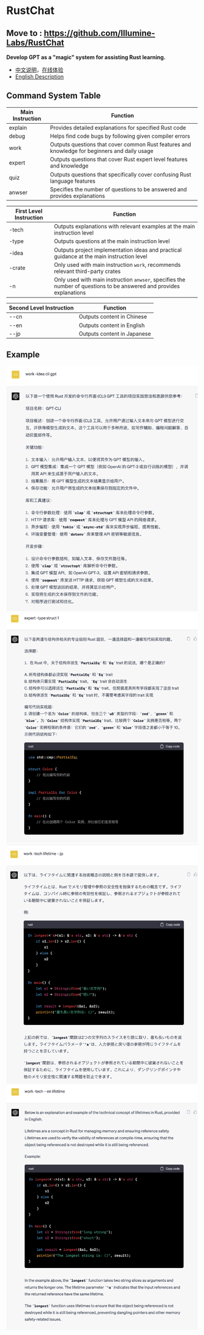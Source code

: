 # RustChat



## Move to : https://github.com/Illumine-Labs/RustChat



**Develop GPT as a "magic" system for assisting Rust learning.**

- [中文说明](https://mp.weixin.qq.com/s/DmsoAJZCWEEwUcoWhGFR9w
)，[在线体验](https://ora.sh/uncertain-lime-98ec/delicate-amber-j2ia)
- [English Description](https://alexzhang-5109.xlog.app/Using-ChatGPT-to-Create-the-Ultimate-Rust-Learning-Magic-System)

## Command System Table

| Main Instruction | Function                                                  |
| ---------------- | --------------------------------------------------------- |
| explain          | Provides detailed explanations for specified Rust code   |
| debug            | Helps find code bugs by following given compiler errors    |
| work             | Outputs questions that cover common Rust features and knowledge for beginners and daily usage |
| expert           | Outputs questions that cover Rust expert level features and knowledge |
| quiz             | Outputs questions that specifically cover confusing Rust language features |
| anwser           | Specifies the number of questions to be answered and provides explanations |

| First Level Instruction | Function                                                         |
| ----------------------- | ---------------------------------------------------------------- |
| -tech                   | Outputs explanations with relevant examples at the main instruction level |
| -type                   | Outputs questions at the main instruction level                    |
| -idea                   | Outputs project implementation ideas and practical guidance at the main instruction level |
| -crate                  | Only used with main instruction `work`, recommends relevant third-party crates |
| -n                      | Only used with main instruction `anwser`, specifies the number of questions to be answered and provides explanations |

| Second Level Instruction | Function                                  |
| ------------------------ | ----------------------------------------- |
| --cn                     | Outputs content in Chinese                |
| --en                     | Outputs content in English                |
| --jp                     | Outputs content in Japanese               |


## Example

![1](./images/1.png)
![2](./images/2.png)
![3](./images/3.png)
![4](./images/4.png)


